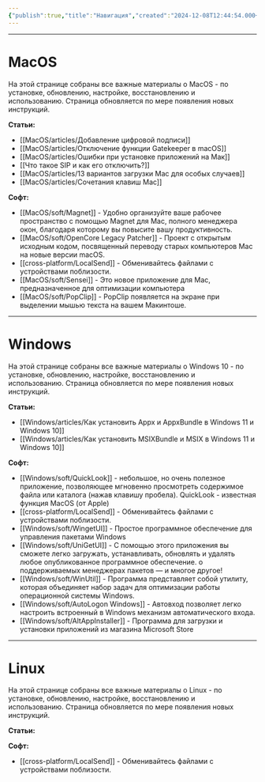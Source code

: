 ```yaml
---
{"publish":true,"title":"Навигация","created":"2024-12-08T12:44:54.000+01:00","modified":"2025-07-06T23:51:14.064+02:00","cssclasses":""}
---
```


---

# MacOS

На этой странице собраны все важные материалы о MacOS - по установке, обновлению, настройке, восстановлению и использованию. Страница обновляется по мере появления новых инструкций.

**Статьи:**

- [[MacOS/articles/Добавление цифровой подписи]]
- [[MacOS/articles/Отключение функции Gatekeeper в macOS]]
- [[MacOS/articles/Ошибки при установке приложений на Мак]]
- [[Что такое SIP и как его отключить?]]
- [[MacOS/articles/13 вариантов загрузки Mac для особых случаев]]
- [[MacOS/articles/Сочетания клавиш Mac]]

**Софт:**

- [[MacOS/soft/Magnet]] - Удобно организуйте ваше рабочее пространство с помощью Magnet для Mac, полного менеджера окон, благодаря которому вы повысите вашу продуктивность.
- [[MacOS/soft/OpenCore Legacy Patcher]] - Проект с открытым исходным кодом, посвященный переводу старых компьютеров Mac на новые версии macOS.
- [[cross-platform/LocalSend]] - Обменивайтесь файлами с устройствами поблизости.
- [[MacOS/soft/Sensei]] - Это новое приложение для Mac, предназначенное для оптимизации компьютера
- [[MacOS/soft/PopClip]] - PopClip появляется на экране при выделении мышью текста на вашем Макинтоше. 

---

# Windows

На этой странице собраны все важные материалы о Windows 10 - по установке, обновлению, настройке, восстановлению и использованию. Страница обновляется по мере появления новых инструкций.

**Статьи:**

- [[Windows/articles/Как установить Appx и AppxBundle в Windows 11 и Windows 10]]
- [[Windows/articles/Как установить MSIXBundle и MSIX в Windows 11 и Windows 10]]

**Софт:**

- [[Windows/soft/QuickLook]] - небольшое, но очень полезное приложение, позволяющее мгновенно просмотреть содержимое файла или каталога (нажав клавишу пробела). QuickLook - известная функция MacOS (от Apple)
- [[cross-platform/LocalSend]] - Обменивайтесь файлами с устройствами поблизости.
- [[Windows/soft/WingetUI]] - Простое программное обеспечение для управления пакетами Windows 
- [[Windows/soft/UniGetUI]] - С помощью этого приложения вы сможете легко загружать, устанавливать, обновлять и удалять любое опубликованное программное обеспечение. о поддерживаемых менеджерах пакетов — и многое другое! 
- [[Windows/soft/WinUtil]] - Программа представляет собой утилиту, которая объединяет набор задач для оптимизации работы операционной системы Windows.
- [[Windows/soft/AutoLogon Windows]] - Автовход позволяет легко настроить встроенный в Windows механизм автоматического входа.
- [[Windows/soft/AltAppInstaller]] - Программа для загрузки и установки приложений из магазина Microsoft Store

---

# Linux

На этой странице собраны все важные материалы о Linux - по установке, обновлению, настройке, восстановлению и использованию. Страница обновляется по мере появления новых инструкций.

**Статьи:**

**Софт:**

- [[cross-platform/LocalSend]] - Обменивайтесь файлами с устройствами поблизости.
